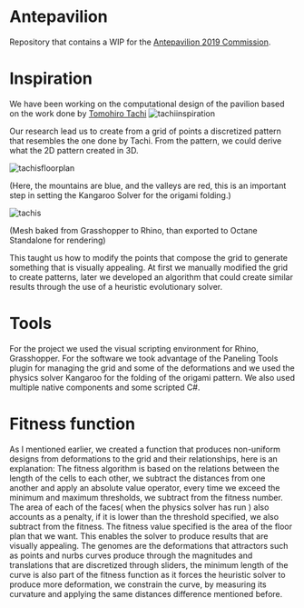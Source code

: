 # Antepavilion
Repository that contains a WIP for the [Antepavilion 2019 Commission](http://antepavilion.org/).
# Inspiration
We have been working on the computational design of the pavilion based on the work done by [Tomohiro Tachi](http://www.tsg.ne.jp/TT/)
![tachiinspiration](https://user-images.githubusercontent.com/21000020/51937630-1a710280-23d9-11e9-868e-15a2f83564ca.JPG)

Our research lead us to create from a grid of points a discretized pattern that resembles the one done by Tachi. From the pattern, we could derive what the 2D pattern created in 3D.

![tachisfloorplan](https://user-images.githubusercontent.com/21000020/51937270-37f19c80-23d8-11e9-99b8-46d1d8126d76.JPG)

(Here, the mountains are blue, and the valleys are red, this is an important step in setting the Kangaroo Solver for the origami folding.)

![tachis](https://user-images.githubusercontent.com/21000020/51936773-f14f7280-23d6-11e9-9de1-5f0f5e4f6234.png)

(Mesh baked from Grasshopper to Rhino, than exported to Octane Standalone for rendering)

This taught us how to modify the points that compose the grid to generate something that is visually appealing. At first we manually modified the grid to create patterns, later we developed an algorithm that could create similar results through the use of a heuristic evolutionary solver.
# Tools
For the project we used the visual scripting environment for Rhino, Grasshopper. For the software we took advantage of the Paneling Tools plugin for managing the grid and some of the deformations and we used the physics solver Kangaroo for the folding of the origami pattern. We also used multiple native components and some scripted C#.
# Fitness function
As I mentioned earlier, we created a function that produces non-uniform designs from deformations to the grid and their relationships, here is an explanation:
The fitness algorithm is based on the relations between the length of the cells to each other, we subtract the distances from one another and apply an absolute value operator, every time we exceed the minimum and maximum thresholds, we subtract from the fitness number. The area of each of the faces( when the physics solver has run ) also accounts as a penalty, if it is lower than the threshold specified, we also subtract from the fitness. The fitness value specified is the area of the floor plan that we want. This enables the solver to produce results that are visually appealing. 
The genomes are the deformations that attractors such as points and nurbs curves produce through the magnitudes and translations that are discretized through sliders, the minimum length of the curve is also part of the fitness function as it forces the heuristic solver to produce more deformation, we constrain the curve, by measuring its curvature and applying the same distances difference mentioned before.
